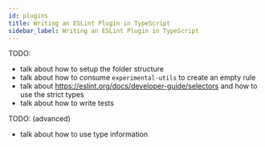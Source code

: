 ```yaml
---
id: plugins
title: Writing an ESLint Plugin in TypeScript
sidebar_label: Writing an ESLint Plugin in TypeScript
---
```


TODO:

- talk about how to setup the folder structure
- talk about how to consume `experimental-utils` to create an empty rule
- talk about https://eslint.org/docs/developer-guide/selectors and how to use the strict types
- talk about how to write tests

TODO: (advanced)

- talk about how to use type information
